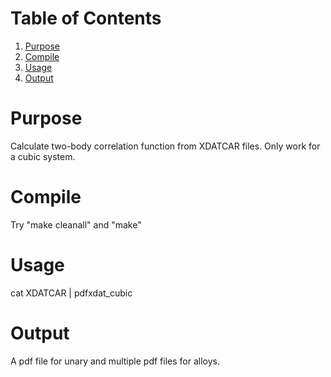 
# Table of Contents

1.  [Purpose](#orgf0455fb)
2.  [Compile](#org772f546)
3.  [Usage](#orga96cfe8)
4.  [Output](#org8d25df5)



<a id="orgf0455fb"></a>

# Purpose

Calculate two-body correlation function from XDATCAR files. Only work
for a cubic system.


<a id="org772f546"></a>

# Compile

Try "make cleanall" and "make"


<a id="orga96cfe8"></a>

# Usage

cat XDATCAR | pdfxdat\_cubic


<a id="org8d25df5"></a>

# Output

A pdf file for unary and multiple pdf files for alloys.

